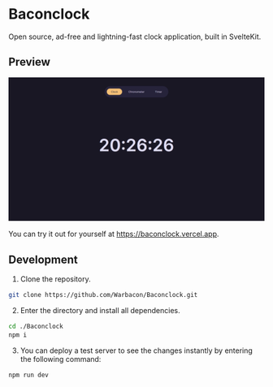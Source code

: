 # Baconclock

Open source, ad-free and lightning-fast clock application, built in SvelteKit.

## Preview

![Preview](assets/preview.png)

You can try it out for yourself at https://baconclock.vercel.app.

## Development

1. Clone the repository.

```bash
git clone https://github.com/Warbacon/Baconclock.git
```

2. Enter the directory and install all dependencies.

```bash
cd ./Baconclock
npm i
```

3. You can deploy a test server to see the changes instantly by entering the following command:

```bash
npm run dev
```